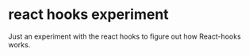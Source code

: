 # react hooks experiment
Just an experiment with the react hooks to figure out how React-hooks works.